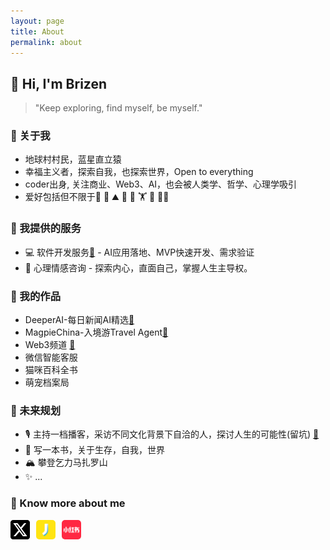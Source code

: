 ```yaml
---
layout: page
title: About
permalink: about
---
```


## 👋 Hi, I'm Brizen

> "Keep exploring, find myself, be myself."    

### 🌟 关于我
- 地球村村民，蓝星直立猿
- 幸福主义者，探索自我，也探索世界，Open to everything
- coder出身, 关注商业、Web3、AI，也会被人类学、哲学、心理学吸引
- 爱好包括但不限于🧘 🥾 ⛰️ 🚵 🏃 🏋️ 🏸 🧑‍🍳 

### 💼 我提供的服务
- 💻 软件开发服务[🔗](https://daobang.tech/) - AI应用落地、MVP快速开发、需求验证 
- 🧠 心理情感咨询 - 探索内心，直面自己，掌握人生主导权。


### 🚀 我的作品
- DeeperAI-每日新闻AI精选[🔗](https://deeperai.net/)
- MagpieChina-入境游Travel Agent[🔗](https://besttraveltochina.com/)
- Web3频道 [🎥](https://www.youtube.com/@memetalk626)
- 微信智能客服
- 猫咪百科全书
- 萌宠档案局


### 💫 未来规划
- 🎙️ 主持一档播客，采访不同文化背景下自洽的人，探讨人生的可能性(留坑) [🔗](https://www.xiaoyuzhoufm.com/podcast/677f5df5c1bb689e84f82250)
- 📖 写一本书，关于生存，自我，世界
- 🏔️ 攀登乞力马扎罗山
- ✨ ...

### 🔗 Know more about me
<!-- [![Twitter](https://img.shields.io/badge/Twitter-1DA1F2?style=for-the-badge&logo=twitter&logoColor=white)](https://x.com/0xBrizen)
<!-- [![GitHub](https://img.shields.io/badge/GitHub-181717?style=flat-square&logo=github&logoColor=white)](https://github.com/your_handle) -->
<!-- [![即刻](https://img.shields.io/badge/即刻-FF2442?style=flat-square)]([your_xhs_link](https://okjk.co/gdLJKA)) -->
<a href="https://x.com/0xBrizen" style="margin-right: 6px;display: inline-block;text-decoration: none; width: 31px; height: 31px;">
  <img src="assets/img/twitter.png" style="display: inline-block; margin-top: 0px;margin-bottom: 0px;" alt="twitter" width="31" height="31">
</a>
<a href="https://okjk.co/gdLJKA" style="margin-right: 6px;display: inline-block;text-decoration: none; width: 31px; height: 31px;">
  <img src="assets/img/jike.png" style="border-radius: 5px; display: inline-block; margin-top: 0px;margin-bottom: 0px;" alt="jike" width="31" height="31">
</a>
<a href="https://www.xiaohongshu.com/user/profile/5cc04c5a0000000010036512" style="margin-right: 6px;display: inline-block;text-decoration: none; width: 31px; height: 31px;">
  <img src="assets/img/xhs.png" style="border-radius: 5px; display: inline-block; margin-top: 0px;margin-bottom: 0px;" alt="jike" width="31" height="31">
</a>
<!-- <a href="https://github.com/brizenchi" style="display: inline-block;text-decoration: none; width: 41px; height: 41px;">
  <img src="assets/img/github.png" style="border-radius: 5px; display: inline-block; margin-right: 8px;margin-top: 0px;margin-bottom: 0px;" alt="github" width="41" height="41">
</a> -->


<!-- ### 📫 Contact me -->

<!-- [![Telegram](https://img.shields.io/badge/Telegram-26A5E4?style=for-the-badge&logo=telegram&logoColor=white)](https://t.me/brizenchi) -->
<!-- <a href="https://t.me/brizenchi" style="display: inline-block;text-decoration: none; width: 38px; height: 38px;">
  <img src="assets/img/telegram.png" style="display: inline-block; margin-right: 8px; margin-top: 0px;margin-bottom: 0px;" alt="WeChat" width="38" height="38">
</a>
<a href="https://qny.brizen.cn/wechat.jpg" style="display: inline-block;text-decoration: none; width: 38px; height: 38px;">
  <img src="assets/img/wechat.png" style="display: inline-block; margin-right: 8px; margin-top: 0px;margin-bottom: 0px;" alt="WeChat" width="38" height="38">
</a>
<a href="mailto:brizenchi@gmail.com" style="display: inline-block;text-decoration: none; width: 38px; height: 38px;">
  <img src="assets/img/email.png" style="display: inline-block; margin-right: 8px; margin-top: 0px;margin-bottom: 0px;" alt="WeChat" width="38" height="38">
</a> -->
<!-- [![Gmail](https://img.shields.io/badge/Gmail-EA4335?style=for-the-badge&logo=gmail&logoColor=white)](mailto:brizenchi@gmail.com) -->

